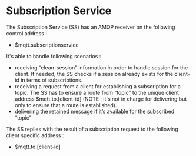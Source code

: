 # Subscription Service

The Subscription Service (SS) has an AMQP receiver on the following control address :

* $mqtt.subscriptionservice

It's able to handle following scenarios :

* receiving “clean-session” information in order to handle session for the client. If needed, the SS checks if a session already exists for the client-id in terms of subscriptions.
* receiving a request from a client for establishing a subscription for a topic. The SS has to ensure a route from “topic” to the unique client address $mqtt.to.[client-id] (NOTE : it's not in charge for delivering but only to ensure that a route is established).
* delivering the retained message if it’s available for the subscribed “topic”

The SS replies with the result of a subscription request to the following client specific address :

* $mqtt.to.[client-id]
